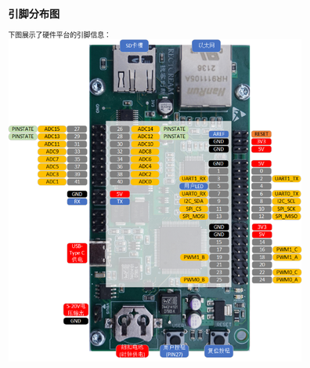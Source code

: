 ## 引脚分布图
下图展示了硬件平台的引脚信息：
<br>
<img style="max-width: 600px; height: auto; " src="img/RUIKECHUANGXIN_pinout.png"/>


